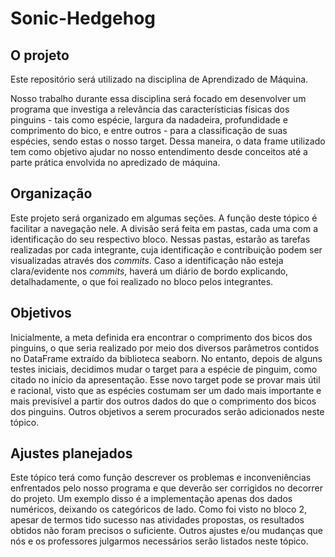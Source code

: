 # Sonic-Hedgehog

## O projeto

Este repositório será utilizado na disciplina de Aprendizado de Máquina.

Nosso trabalho durante essa disciplina será focado em desenvolver um programa que investiga a relevância das característicias físicas dos pinguins - tais como espécie, largura da nadadeira, profundidade e comprimento do bico, e entre outros - para a classificação de suas espécies, sendo estas o nosso target. 
Dessa maneira, o data frame utilizado tem como objetivo ajudar no nosso entendimento desde conceitos até a parte prática envolvida no apredizado de máquina.

## Organização 

Este projeto será organizado em algumas seções. A função deste tópico é facilitar a navegação nele.
A divisão será feita em pastas, cada uma com a identificação do seu respectivo bloco. 
Nessas pastas, estarão as tarefas realizadas por cada integrante, cuja identificação e contribuição podem ser visualizadas através dos *commits*. 
Caso a identificação não esteja clara/evidente nos *commits*, haverá um diário de bordo explicando, detalhadamente, o que foi realizado no bloco pelos
integrantes.

## Objetivos

Inicialmente, a meta definida era encontrar o comprimento dos bicos dos pinguins, o que seria realizado por meio dos diversos parâmetros contidos no DataFrame extraído da biblioteca seaborn. 
No entanto, depois de alguns testes iniciais, decidimos mudar o target para a espécie de pinguim, como citado no início da apresentação. 
Esse novo target pode se provar mais útil e racional, visto que as espécies costumam ser um dado mais importante e mais previsível a partir dos outros dados do que o comprimento dos bicos dos pinguins.
Outros objetivos a serem procurados serão adicionados neste tópico.

## Ajustes planejados

Este tópico terá como função descrever os problemas e inconveniências enfrentados pelo nosso programa e que deverão ser corrigidos no decorrer
do projeto.
Um exemplo disso é a implementação apenas dos dados numéricos, deixando os categóricos de lado.
Como foi visto no bloco 2, apesar de termos tido sucesso nas atividades propostas, os resultados obtidos não foram precisos o suficiente.
Outros ajustes e/ou mudanças que nós e os professores julgarmos necessários serão listados neste tópico.